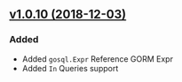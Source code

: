 ## [v1.0.10 (2018-12-03)](https://github.com/ilibs/gosql/compare/v1.0.9...v1.0.10)

### Added
- Added `gosql.Expr` Reference GORM Expr
- Added `In` Queries support
